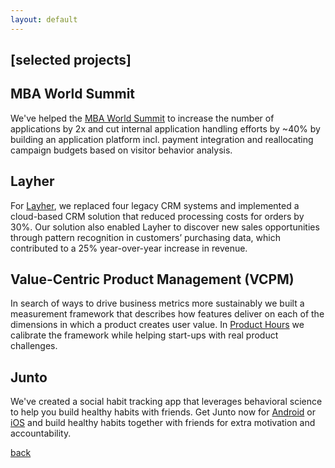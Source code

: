 ```yaml
---
layout: default
---
```


## [](#header-3)[selected projects]

## [](#header-2)MBA World Summit

We've helped the [MBA World Summit](http://mbaworldsummit.com/) to increase the number of applications by 2x and cut internal application handling efforts by ~40% by building an application platform incl. payment integration and reallocating campaign budgets based on visitor behavior analysis.

## [](#header-2)Layher
For [Layher](http://www.layher-bautechnik.de/en/), we replaced four legacy CRM systems and implemented a cloud-based CRM solution that reduced processing costs for orders by 30%. Our solution also enabled Layher to discover new sales opportunities through pattern recognition in customers’ purchasing data, which contributed to a 25% year-over-year increase in revenue.

## [](#header-2)Value-Centric Product Management (VCPM)

In search of ways to drive business metrics more sustainably we built a measurement framework that describes how features deliver on each of the dimensions in which a product creates user value. In [Product Hours](http://vcpm.org/) we calibrate the framework while helping start-ups with real product challenges.


## [](#header-2)Junto

We've created a social habit tracking app that leverages behavioral science to help you build healthy habits with friends. Get Junto now for [Android](https://play.google.com/store/apps/details?id=io.pallab.junto) or [iOS](https://itunes.apple.com/us/app/junto-mutual-improvement/id1326121611?mt=8) and build healthy habits together with friends for extra motivation and accountability.   

[back](./)
